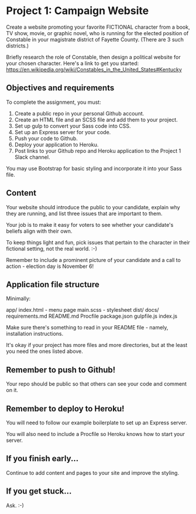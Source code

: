 # Project 1: Campaign Website

Create a website promoting your favorite FICTIONAL character from a book, TV show, movie, or graphic novel, 
who is running for the elected position of Constable in your magistrate district of Fayette County. (There 
are 3 such districts.)

Briefly research the role of Constable, then design a political website for your chosen character. Here's
a link to get you started: 
  https://en.wikipedia.org/wiki/Constables_in_the_United_States#Kentucky



## Objectives and requirements

To complete the assignment, you must:

1. Create a public repo in your personal Github account.
2. Create an HTML file and an SCSS file and add them to your project.
3. Set up gulp to convert your Sass code into CSS.
4. Set up an Express server for your code.
5. Push your code to Github.
6. Deploy your application to Heroku.
7. Post links to your Github repo and Heroku application to the Project 1 Slack channel.

You may use Bootstrap for basic styling and incorporate it into your Sass file.


## Content

Your website should introduce the public to your candidate, explain why they are running, and list
three issues that are important to them. 

Your job is to make it easy for voters to see whether your candidate's beliefs align with their own.

To keep things light and fun, pick issues that pertain to the character in their fictional setting, not 
the real world. :-)

Remember to include a prominent picture of your candidate and a call to action - election day is November 6!

    

## Application file structure

Minimally:

  app/
    index.html - menu page
    main.scss - stylesheet
  dist/
  docs/
    requirements.md
  README.md
  Procfile
  package.json
  gulpfile.js
  index.js

Make sure there's something to read in your README file - namely, installation instructions.

It's okay if your project has more files and more directories, but at the least you need the ones listed above.



## Remember to push to Github!

Your repo should be public so that others can see your code and comment on it.



## Remember to deploy to Heroku!

You will need to follow our example boilerplate to set up an Express server.

You will also need to include a Procfile so Heroku knows how to start your server.



## If you finish early...

Continue to add content and pages to your site and improve the styling.



## If you get stuck...

Ask. :-)
